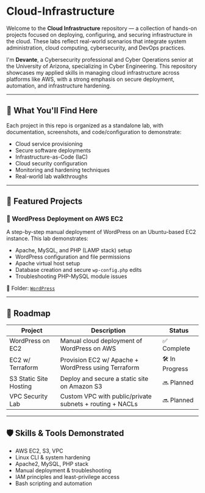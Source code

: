 # Cloud-Infrastructure

Welcome to the **Cloud Infrastructure** repository — a collection of hands-on projects focused on deploying, configuring, and securing infrastructure in the cloud. These labs reflect real-world scenarios that integrate system administration, cloud computing, cybersecurity, and DevOps practices.

I'm **Devante**, a Cybersecurity professional and Cyber Operations senior at the University of Arizona, specializing in Cyber Engineering. This repository showcases my applied skills in managing cloud infrastructure across platforms like AWS, with a strong emphasis on secure deployment, automation, and infrastructure hardening.

---

## 🧰 What You'll Find Here

Each project in this repo is organized as a standalone lab, with documentation, screenshots, and code/configuration to demonstrate:

- Cloud service provisioning
- Secure software deployments
- Infrastructure-as-Code (IaC)
- Cloud security configuration
- Monitoring and hardening techniques
- Real-world lab walkthroughs

---

## 🚀 Featured Projects

### 🔹 WordPress Deployment on AWS EC2
A step-by-step manual deployment of WordPress on an Ubuntu-based EC2 instance. This lab demonstrates:
- Apache, MySQL, and PHP (LAMP stack) setup
- WordPress configuration and file permissions
- Apache virtual host setup
- Database creation and secure `wp-config.php` edits
- Troubleshooting PHP-MySQL module issues

📁 Folder: [`WordPress`](https://github.com/DDMetoyer/Cloud-Infrastructure/blob/main/NETV379Lab1.pdf)

---

## 🧭 Roadmap

| Project | Description | Status |
|--------|-------------|--------|
| WordPress on EC2 | Manual cloud deployment of WordPress on AWS | ✅ Complete |
| EC2 w/ Terraform | Provision EC2 w/ Apache + WordPress using Terraform | 🛠️ In Progress |
| S3 Static Site Hosting | Deploy and secure a static site on Amazon S3 | 🔜 Planned |
| VPC Security Lab | Custom VPC with public/private subnets + routing + NACLs | 🔜 Planned |

---

## 🛡️ Skills & Tools Demonstrated
- AWS EC2, S3, VPC
- Linux CLI & system hardening
- Apache2, MySQL, PHP stack
- Manual deployment & troubleshooting
- IAM principles and least-privilege access
- Bash scripting and automation


